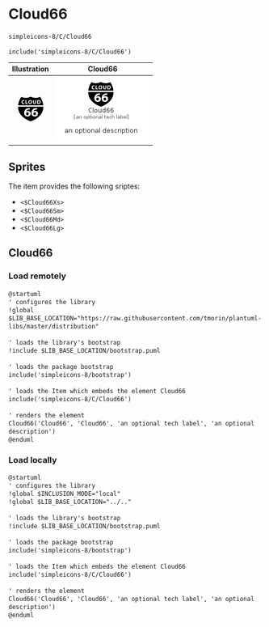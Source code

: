 # Cloud66


```text
simpleicons-8/C/Cloud66
```

```text
include('simpleicons-8/C/Cloud66')
```



| Illustration | Cloud66 |
| :---: | :---: |
| ![illustration for Illustration](../../simpleicons-8/C/Cloud66.png) | ![illustration for Cloud66](../../simpleicons-8/C/Cloud66.Local.png) |



## Sprites
The item provides the following sriptes:

- `<$Cloud66Xs>`
- `<$Cloud66Sm>`
- `<$Cloud66Md>`
- `<$Cloud66Lg>`





## Cloud66

### Load remotely
```plantuml
@startuml
' configures the library
!global $LIB_BASE_LOCATION="https://raw.githubusercontent.com/tmorin/plantuml-libs/master/distribution"

' loads the library's bootstrap
!include $LIB_BASE_LOCATION/bootstrap.puml

' loads the package bootstrap
include('simpleicons-8/bootstrap')

' loads the Item which embeds the element Cloud66
include('simpleicons-8/C/Cloud66')

' renders the element
Cloud66('Cloud66', 'Cloud66', 'an optional tech label', 'an optional description')
@enduml
```

### Load locally
```plantuml
@startuml
' configures the library
!global $INCLUSION_MODE="local"
!global $LIB_BASE_LOCATION="../.."

' loads the library's bootstrap
!include $LIB_BASE_LOCATION/bootstrap.puml

' loads the package bootstrap
include('simpleicons-8/bootstrap')

' loads the Item which embeds the element Cloud66
include('simpleicons-8/C/Cloud66')

' renders the element
Cloud66('Cloud66', 'Cloud66', 'an optional tech label', 'an optional description')
@enduml
```

